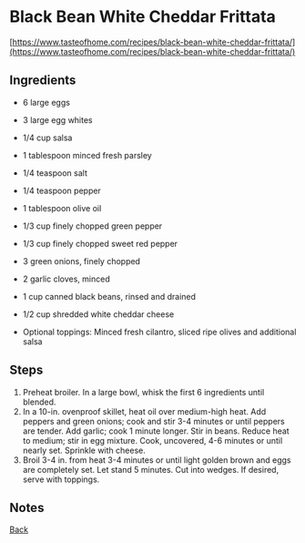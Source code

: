 # Black Bean White Cheddar Frittata
[https://www.tasteofhome.com/recipes/black-bean-white-cheddar-frittata/](https://www.tasteofhome.com/recipes/black-bean-white-cheddar-frittata/)

## Ingredients

- 6 large eggs
- 3 large egg whites
- 1/4 cup salsa
- 1 tablespoon minced fresh parsley
- 1/4 teaspoon salt
- 1/4 teaspoon pepper
- 1 tablespoon olive oil
  

- 1/3 cup finely chopped green pepper
- 1/3 cup finely chopped sweet red pepper
- 3 green onions, finely chopped
- 2 garlic cloves, minced
- 1 cup canned black beans, rinsed and drained
- 1/2 cup shredded white cheddar cheese
- Optional toppings: Minced fresh cilantro, sliced ripe olives and additional salsa

## Steps

1. Preheat broiler. In a large bowl, whisk the first 6 ingredients until blended.
2. In a 10-in. ovenproof skillet, heat oil over medium-high heat. Add peppers and green onions; cook and stir 3-4 minutes or until peppers are tender. Add garlic; cook 1 minute longer. Stir in beans. Reduce heat to medium; stir in egg mixture. Cook, uncovered, 4-6 minutes or until nearly set. Sprinkle with cheese.
3. Broil 3-4 in. from heat 3-4 minutes or until light golden brown and eggs are completely set. Let stand 5 minutes. Cut into wedges. If desired, serve with toppings.

## Notes

[Back](../readme.md)